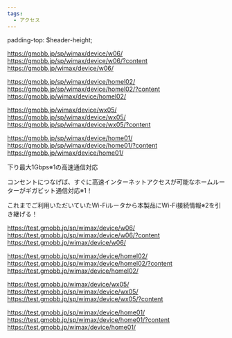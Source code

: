 ```yaml
---
tags:
  - アクセス
---
```


padding-top: $header-height;


https://gmobb.jp/sp/wimax/device/w06/
https://gmobb.jp/sp/wimax/device/w06/?content
https://gmobb.jp/wimax/device/w06/


https://gmobb.jp/sp/wimax/device/homel02/
https://gmobb.jp/sp/wimax/device/homel02/?content
https://gmobb.jp/wimax/device/homel02/


https://gmobb.jp/wimax/device/wx05/
https://gmobb.jp/sp/wimax/device/wx05/
https://gmobb.jp/sp/wimax/device/wx05/?content


https://gmobb.jp/sp/wimax/device/home01/
https://gmobb.jp/sp/wimax/device/home01/?content
https://gmobb.jp/wimax/device/home01/

下り最大1Gbps※1の高速通信対応

コンセントにつなげば、すぐに高速インターネットアクセスが可能なホームルーターがギガビット通信対応※1！


これまでご利用いただいていたWi-Fiルータから本製品にWi-Fi接続情報※2を引き継げる！




https://test.gmobb.jp/sp/wimax/device/w06/
https://test.gmobb.jp/sp/wimax/device/w06/?content
https://test.gmobb.jp/wimax/device/w06/


https://test.gmobb.jp/sp/wimax/device/homel02/
https://test.gmobb.jp/sp/wimax/device/homel02/?content
https://test.gmobb.jp/wimax/device/homel02/


https://test.gmobb.jp/wimax/device/wx05/
https://test.gmobb.jp/sp/wimax/device/wx05/
https://test.gmobb.jp/sp/wimax/device/wx05/?content


https://test.gmobb.jp/sp/wimax/device/home01/
https://test.gmobb.jp/sp/wimax/device/home01/?content
https://test.gmobb.jp/wimax/device/home01/

